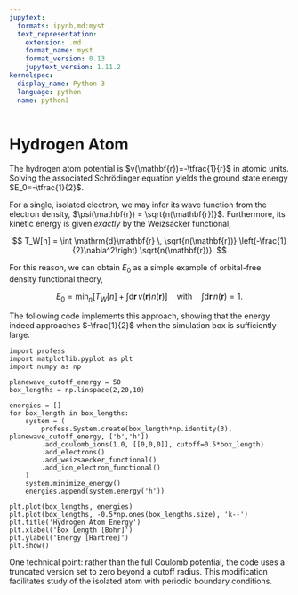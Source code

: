 ```yaml
---
jupytext:
  formats: ipynb,md:myst
  text_representation:
    extension: .md
    format_name: myst
    format_version: 0.13
    jupytext_version: 1.11.2
kernelspec:
  display_name: Python 3
  language: python
  name: python3
---
```


# Hydrogen Atom

The hydrogen atom potential is $v(\mathbf{r})=-\tfrac{1}{r}$ in atomic units. Solving the associated Schrödinger equation yields the ground state energy $E_0=-\tfrac{1}{2}$.

For a single, isolated electron, we may infer its wave function from the electron density, $\psi(\mathbf{r}) = \sqrt{n(\mathbf{r})}$. Furthermore, its kinetic energy is given *exactly* by the Weizsäcker functional,

$$
T_W[n] = \int \mathrm{d}\mathbf{r} \, \sqrt{n(\mathbf{r})} \left(-\frac{1}{2}\nabla^2\right) \sqrt{n(\mathbf{r})}.
$$

For this reason, we can obtain $E_0$ as a simple example of orbital-free density functional theory,

$$
E_0 = \mathrm{min}_{n} \left[ T_{W}[n] + \int \mathrm{d}\mathbf{r} \, v(\mathbf{r}) n(\mathbf{r}) \right]
\quad\text{with}\quad
\int \mathrm{d}\mathbf{r} \, n(\mathbf{r}) = 1.
$$

The following code implements this approach, showing that the energy indeed approaches $-\frac{1}{2}$ when the simulation box is sufficiently large.

```{code-cell} ipython3
import profess
import matplotlib.pyplot as plt
import numpy as np

planewave_cutoff_energy = 50
box_lengths = np.linspace(2,20,10)

energies = []
for box_length in box_lengths:
    system = (
        profess.System.create(box_length*np.identity(3), planewave_cutoff_energy, ['b','h'])
        .add_coulomb_ions(1.0, [[0,0,0]], cutoff=0.5*box_length)
        .add_electrons()
        .add_weizsaecker_functional()
        .add_ion_electron_functional()
    )
    system.minimize_energy()
    energies.append(system.energy('h'))

plt.plot(box_lengths, energies)
plt.plot(box_lengths, -0.5*np.ones(box_lengths.size), 'k--')
plt.title('Hydrogen Atom Energy')
plt.xlabel('Box Length [Bohr]')
plt.ylabel('Energy [Hartree]')
plt.show()
```

One technical point: rather than the full Coulomb potential, the code uses a truncated version set to zero beyond a cutoff radius. This modification facilitates study of the isolated atom with periodic boundary conditions.

